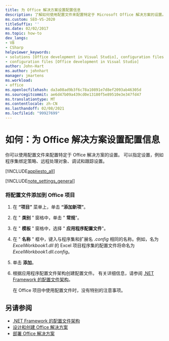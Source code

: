 ```yaml
---
title: 为 Office 解决方案设置配置信息
description: 了解如何使用配置文件来配置特定于 Microsoft Office 解决方案的设置。
ms.custom: SEO-VS-2020
titleSuffix: ''
ms.date: 02/02/2017
ms.topic: how-to
dev_langs:
- VB
- CSharp
helpviewer_keywords:
- solutions [Office development in Visual Studio], configuration files
- configuration files [Office development in Visual Studio]
author: John-Hart
ms.author: johnhart
manager: jmartens
ms.workload:
- office
ms.openlocfilehash: da3a08ad9b3f6c78a10891e7d8ef2093ab46305d
ms.sourcegitcommit: ae6d47b09a439cd0e13180f5e89510e3e347fd47
ms.translationtype: MT
ms.contentlocale: zh-CN
ms.lasthandoff: 02/08/2021
ms.locfileid: "99927699"
---
```

# <a name="how-to-set-up-configuration-information-for-an-office-solution"></a>如何：为 Office 解决方案设置配置信息
  你可以使用配置文件来配置特定于 Office 解决方案的设置。 可以指定设置，例如程序集绑定策略、远程处理对象、调试和跟踪设置。

 [!INCLUDE[appliesto_all](../vsto/includes/appliesto-all-md.md)]

 [!INCLUDE[note_settings_general](../sharepoint/includes/note-settings-general-md.md)]

### <a name="to-add-a-configuration-file-to-your-office-project"></a>将配置文件添加到 Office 项目

1. 在 **“项目”** 菜单上，单击 **“添加新项”**。

2. 在 " **类别** " 窗格中，单击 " **常规**"。

3. 在 " **模板** " 窗格中，选择 " **应用程序配置文件**"。

4. 在 " **名称** " 框中，键入与程序集和扩展名 *.config* 相同的名称。例如，名为 *ExcelWorkbook1.dll* 的 Excel 项目程序集的配置文件将命名为 *ExcelWorkbook1.dll.config*。

5. 单击 **添加**。

6. 根据应用程序配置文件架构创建配置文件。 有关详细信息，请参阅 [.NET Framework 的配置文件架构](/dotnet/framework/configure-apps/file-schema/index)。

   在 Office 项目中使用配置文件时，没有特别的注意事项。

## <a name="see-also"></a>另请参阅
- [.NET Framework 的配置文件架构](/dotnet/framework/configure-apps/file-schema/index)
- [设计和创建 Office 解决方案](../vsto/designing-and-creating-office-solutions.md)
- [部署 Office 解决方案](../vsto/deploying-an-office-solution.md)

